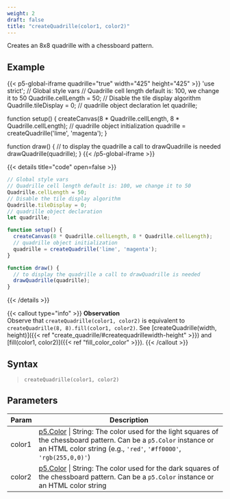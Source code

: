 ```yaml
---
weight: 2
draft: false
title: "createQuadrille(color1, color2)"
---
```


Creates an 8x8 quadrille with a chessboard pattern.

## Example

{{< p5-global-iframe quadrille="true" width="425" height="425" >}}
'use strict';
// Global style vars
// Quadrille cell length default is: 100, we change it to 50
Quadrille.cellLength = 50;
// Disable the tile display algorithm
Quadrille.tileDisplay = 0;
// quadrille object declaration
let quadrille;

function setup() {
  createCanvas(8 * Quadrille.cellLength, 8 * Quadrille.cellLength);
  // quadrille object initialization
  quadrille = createQuadrille('lime', 'magenta');
}

function draw() {
  // to display the quadrille a call to drawQuadrille is needed
  drawQuadrille(quadrille);
}
{{< /p5-global-iframe >}}

{{< details title="code" open=false >}}
```js
// Global style vars
// Quadrille cell length default is: 100, we change it to 50
Quadrille.cellLength = 50;
// Disable the tile display algorithm
Quadrille.tileDisplay = 0;
// quadrille object declaration
let quadrille;

function setup() {
  createCanvas(8 * Quadrille.cellLength, 8 * Quadrille.cellLength);
  // quadrille object initialization
  quadrille = createQuadrille('lime', 'magenta');
}

function draw() {
  // to display the quadrille a call to drawQuadrille is needed
  drawQuadrille(quadrille);
}
```
{{< /details >}}

{{< callout type="info" >}}
**Observation**\
Observe that `createQuadrille(color1, color2)` is equivalent to `createQuadrille(8, 8).fill(color1, color2)`. See [createQuadrille(width, height)]({{< ref "create_quadrille/#createquadrillewidth-height" >}}) and [fill(color1, color2)]({{< ref "fill_color_color" >}}).
{{< /callout >}}

## Syntax

> `createQuadrille(color1, color2)`

## Parameters

| Param  | Description                                                                                             |
|--------|---------------------------------------------------------------------------------------------------------|
| color1 | [p5.Color](https://p5js.org/reference/#/p5.Color) \| String: The color used for the light squares of the chessboard pattern. Can be a `p5.Color` instance or an HTML color string (e.g., `'red'`, `'#ff0000'`, `'rgb(255,0,0)'`) |
| color2 | [p5.Color](https://p5js.org/reference/#/p5.Color) \| String: The color used for the dark squares of the chessboard pattern. Can be a `p5.Color` instance or an HTML color string                                                |
